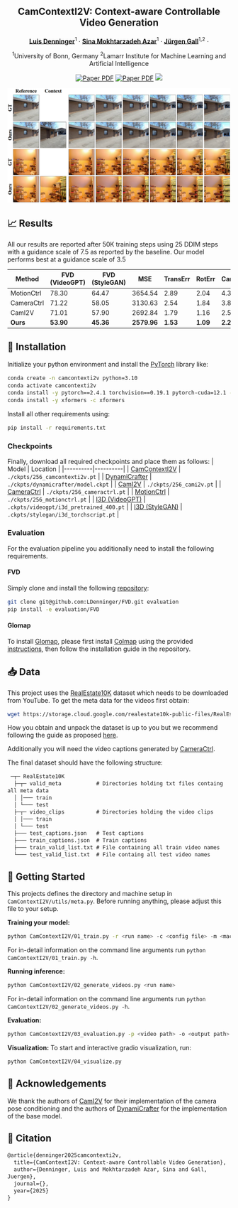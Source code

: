 <div align="center">
<h2>CamContextI2V: Context-aware Controllable Video Generation</h2>

[**Luis Denninger**](https://scholar.google.com/citations?user=1UK2mMsAAAAJ&hl=en)<sup>1</sup> · [**Sina Mokhtarzadeh Azar**](https://scholar.google.com/citations?user=kojTGo8AAAAJ&hl=en)<sup>1</sup> · [**Jürgen Gall**](https://pages.iai.uni-bonn.de/gall_juergen/)<sup>1,2</sup> · 

<sup>1</sup>University of Bonn, Germany
<sup>2</sup>Lamarr Institute for Machine Learning and Artificial Intelligence

<a href="https://arxiv.org/abs/2504.06022v1"><img src='https://img.shields.io/badge/arXiv-2504.06022-red' alt='Paper PDF'></a>
<a href="misc/camcontexti2v_preprint.pdf"><img src='https://img.shields.io/badge/Paper-CamContextI2V-blue' alt='Paper PDF'></a>
<a href='https://huggingface.co/LDenninger/CamContextI2V/tree/main'><img src='https://img.shields.io/badge/%F0%9F%A4%97%20Hugging%20Face-Checkpoints-yellow'></a>
</div>

![](./misc/results.png)



## 📈 Results
All our results are reported after 50K training steps using 25 DDIM steps with a guidance scale of 7.5 as reported by the baseline.
Our model performs best at a guidance scale of 3.5

| Method      | FVD (VideoGPT) | FVD (StyleGAN) | MSE     | TransErr | RotErr | CamMC  |
|-------------|----------------|----------------|---------|----------|--------|--------|
| MotionCtrl  | 78.30          | 64.47          | 3654.54 | 2.89     | 2.04   | 4.34   |
| CameraCtrl  | 71.22          | 58.05          | 3130.63 | 2.54     | 1.84   | 3.85   |
| CamI2V      | 71.01          | 57.90          | 2692.84 | 1.79     | 1.16   | 2.58   |
| **Ours**    | **53.90**      | **45.36**      | **2579.96** | **1.53** | **1.09** | **2.29** |


## 🔧 Installation
Initialize your python environment and install the [PyTorch](https://pytorch.org/) library like:
```bash
conda create -n camcontexti2v python=3.10
conda activate camcontexti2v
conda install -y pytorch==2.4.1 torchvision==0.19.1 pytorch-cuda=12.1 -c pytorch -c nvidia
conda install -y xformers -c xformers
```
Install all other requirements using:
```bash
pip install -r requirements.txt
```
### Checkpoints
Finally, download all required checkpoints and place them as follows:
| Model | Location |
|----------|----------|
| [CamContextI2V]()  | `./ckpts/256_camcontexti2v.pt`  |
| [DynamiCrafter](https://huggingface.co/Doubiiu/DynamiCrafter/blob/main/model.ckpt)  | `./ckpts/dynamicrafter/model.ckpt`  |
| [CamI2V](https://huggingface.co/MuteApo/CamI2V/blob/main/256_cami2v.pt)  | `./ckpts/256_cami2v.pt`  |
| [CameraCtrl](https://huggingface.co/MuteApo/CamI2V/blob/main/256_cameractrl.pt)  | `./ckpts/256_cameractrl.pt`  |
| [MotionCtrl](https://huggingface.co/MuteApo/CamI2V/blob/main/256_cameractrl.pt)  | `./ckpts/256_motionctrl.pt`  |
| [I3D (VideoGPT)](https://huggingface.co/spaces/LanguageBind/Open-Sora-Plan-v1.0.0/blob/810fa8c4bdb3a4c8eec9bd57375c29bde6fb46de/opensora/eval/fvd/videogpt/i3d_pretrained_400.pt)  | `.ckpts/videogpt/i3d_pretrained_400.pt`  |
| [I3D (StyleGAN)](https://huggingface.co/spaces/LanguageBind/Open-Sora-Plan-v1.0.0/blob/171d4cc747dc4d6b19f2f83584a1d6549e3ff7f0/opensora/eval/fvd/styleganv/i3d_torchscript.pt)  | `.ckpts/stylegan/i3d_torchscript.pt`  |


### Evaluation
For the evaluation pipeline you additionally need to install the following requirements.

#### FVD
Simply clone and install the following [repository](https://github.com/LDenninger/FVD):
```bash
git clone git@github.com:LDenninger/FVD.git evaluation
pip install -e evaluation/FVD
```

#### Glomap
To install [Glomap](https://github.com/colmap/glomap), please first install [Colmap](https://github.com/colmap/colmap) using the provided [instructions](https://colmap.github.io/install.html#build-from-source), then follow the installation guide in the repository.

## 📥 Data
This project uses the [RealEstate10K](https://google.github.io/realestate10k/) dataset which needs to be downloaded from YouTube. To get the meta data for the videos first obtain:
```bash
wget https://storage.cloud.google.com/realestate10k-public-files/RealEstate10K.tar.gz
```
How you obtain and unpack the dataset is up to you but we recommend following the guide as proposed [here](https://github.com/ZGCTroy/CamI2V/tree/main/datasets).

Additionally you will need the video captions generated by [CameraCtrl](https://github.com/hehao13/CameraCtrl#dataset).

The final dataset should have the following structure:
```
 ─┬─ RealEstate10K
  ├─┬─ valid_meta           # Directories holding txt files containg all meta data
  │ │─── train
  │ └─── test
  ├─┬─ video_clips          # Directories holding the video clips
  │ │─── train
  │ └─── test
  ├─── test_captions.json   # Test captions
  ├─── train_captions.json  # Train captions
  ├─── train_valid_list.txt # File containing all train video names
  └─── test_valid_list.txt  # File containg all test video names
```


## 🚀 Getting Started
This projects defines the directory and machine setup in `CamContextI2V/utils/meta.py`.
Before running anything, please adjust this file to your setup.

**Training your model:**
```bash
python CamContextI2V/01_train.py -r <run name> -c <config file> -m <machine to run on>
```
For in-detail information on the command line arguments run `python CamContextI2V/01_train.py -h`.


**Running inference:**
```bash
python CamContextI2V/02_generate_videos.py <run name>
```
For in-detail information on the command line arguments run `python CamContextI2V/02_generate_videos.py -h`.

**Evaluation:**
```bash
python CamContextI2V/03_evaluation.py -p <video path> -o <output path> --max-videos-in-mem <Images in RAM> [--fvd/--extended/--glomap]
```

**Visualization:**
To start and interactive gradio visualization, run:
```bash
python CamContextI2V/04_visualize.py
```

## 🙏 Acknowledgements
We thank the authors of [CamI2V](https://github.com/ZGCTroy/CamI2V) for their implementation of the camera pose conditioning and the authors of [DynamiCrafter](https://github.com/Doubiiu/DynamiCrafter) for the implementation of the base model.

## 📄 Citation
```
@article{denninger2025camcontexti2v,
  title={CamContextI2V: Context-aware Controllable Video Generation},
  author={Denninger, Luis and Mokhtarzadeh Azar, Sina and Gall, Juergen},
  journal={},
  year={2025}
}
```